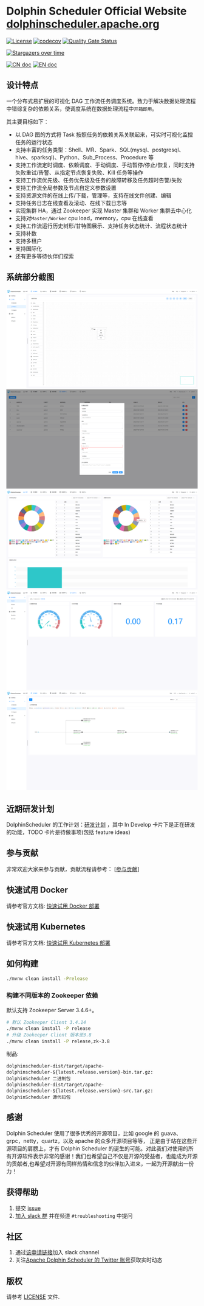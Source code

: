 Dolphin Scheduler Official Website
[dolphinscheduler.apache.org](https://dolphinscheduler.apache.org)
==================================================================

[![License](https://img.shields.io/badge/license-Apache%202-4EB1BA.svg)](https://www.apache.org/licenses/LICENSE-2.0.html)
[![codecov](https://codecov.io/gh/apache/dolphinscheduler/branch/dev/graph/badge.svg)](https://codecov.io/gh/apache/dolphinscheduler/branch/dev)
[![Quality Gate Status](https://sonarcloud.io/api/project_badges/measure?project=apache-dolphinscheduler&metric=alert_status)](https://sonarcloud.io/dashboard?id=apache-dolphinscheduler)

[![Stargazers over time](https://starchart.cc/apache/dolphinscheduler.svg)](https://starchart.cc/apache/dolphinscheduler)

[![CN doc](https://img.shields.io/badge/文档-中文版-blue.svg)](README_zh_CN.md)
[![EN doc](https://img.shields.io/badge/document-English-blue.svg)](README.md)

## 设计特点

一个分布式易扩展的可视化 DAG 工作流任务调度系统。致力于解决数据处理流程中错综复杂的依赖关系，使调度系统在数据处理流程中`开箱即用`。

其主要目标如下：

- 以 DAG 图的方式将 Task 按照任务的依赖关系关联起来，可实时可视化监控任务的运行状态
- 支持丰富的任务类型：Shell、MR、Spark、SQL(mysql、postgresql、hive、sparksql)、Python、Sub_Process、Procedure 等
- 支持工作流定时调度、依赖调度、手动调度、手动暂停/停止/恢复，同时支持失败重试/告警、从指定节点恢复失败、Kill 任务等操作
- 支持工作流优先级、任务优先级及任务的故障转移及任务超时告警/失败
- 支持工作流全局参数及节点自定义参数设置
- 支持资源文件的在线上传/下载，管理等，支持在线文件创建、编辑
- 支持任务日志在线查看及滚动、在线下载日志等
- 实现集群 HA，通过 Zookeeper 实现 Master 集群和 Worker 集群去中心化
- 支持对`Master/Worker` cpu load，memory，cpu 在线查看
- 支持工作流运行历史树形/甘特图展示、支持任务状态统计、流程状态统计
- 支持补数
- 支持多租户
- 支持国际化
- 还有更多等待伙伴们探索

## 系统部分截图

![dag](./images/zh_CN/dag.png)
![data-source](./images/zh_CN/data-source.png)
![home](./images/zh_CN/home.png)
![master](./images/zh_CN/master.png)
![workflow-tree](./images/zh_CN/workflow-tree.png)

## 近期研发计划

DolphinScheduler 的工作计划：<a href="https://github.com/apache/dolphinscheduler/projects/1" target="_blank">研发计划</a> ，其中 In Develop 卡片下是正在研发的功能，TODO 卡片是待做事项(包括 feature ideas)

## 参与贡献

非常欢迎大家来参与贡献，贡献流程请参考：
[[参与贡献](docs/docs/zh/contribute/join/contribute.md)]

## 快速试用 Docker

请参考官方文档: [快速试用 Docker 部署](https://dolphinscheduler.apache.org/zh-cn/docs/3.1.2/guide/start/docker)

## 快速试用 Kubernetes

请参考官方文档: [快速试用 Kubernetes 部署](https://dolphinscheduler.apache.org/zh-cn/docs/3.1.2/guide/installation/kubernetes)

## 如何构建

```bash
./mvnw clean install -Prelease
```

### 构建不同版本的 Zookeeper 依赖

默认支持 Zookeeper Server 3.4.6+。
```bash
# 默认 Zookeeper Client 3.4.14
./mvnw clean install -P release
# 升级 Zookeeper Client 版本至3.8
./mvnw clean install -P release,zk-3.8
```

制品:

```
dolphinscheduler-dist/target/apache-dolphinscheduler-${latest.release.version}-bin.tar.gz: DolphinScheduler 二进制包
dolphinscheduler-dist/target/apache-dolphinscheduler-${latest.release.version}-src.tar.gz: DolphinScheduler 源代码包
```

## 感谢

Dolphin Scheduler 使用了很多优秀的开源项目，比如 google 的 guava、grpc，netty，quartz，以及 apache 的众多开源项目等等，
正是由于站在这些开源项目的肩膀上，才有 Dolphin Scheduler 的诞生的可能。对此我们对使用的所有开源软件表示非常的感谢！我们也希望自己不仅是开源的受益者，也能成为开源的贡献者,也希望对开源有同样热情和信念的伙伴加入进来，一起为开源献出一份力！

## 获得帮助

1. 提交 [issue](https://github.com/apache/dolphinscheduler/issues/new/choose)
2. [加入 slack 群](https://s.apache.org/dolphinscheduler-slack) 并在频道 `#troubleshooting` 中提问

## 社区

1. 通过[该申请链接](https://s.apache.org/dolphinscheduler-slack)加入 slack channel
2. 关注[Apache Dolphin Scheduler 的 Twitter 账号](https://twitter.com/dolphinschedule)获取实时动态

## 版权

请参考 [LICENSE](https://github.com/apache/dolphinscheduler/blob/dev/LICENSE) 文件.
